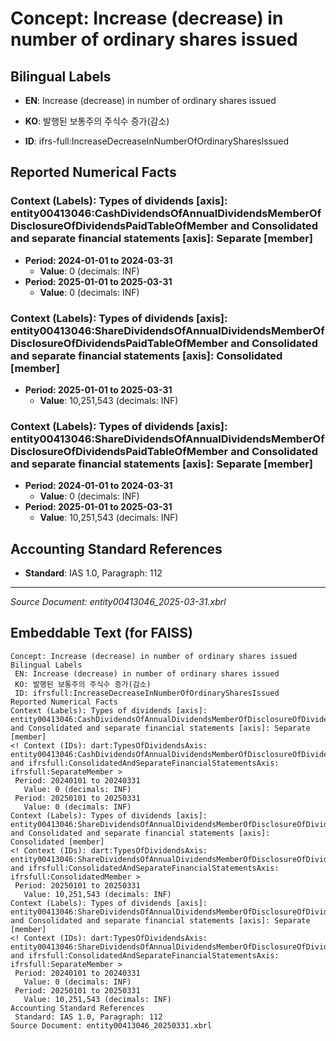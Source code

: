 # Concept: Increase (decrease) in number of ordinary shares issued

## Bilingual Labels
- **EN**: Increase (decrease) in number of ordinary shares issued
- **KO**: 발행된 보통주의 주식수 증가(감소)

- **ID**: ifrs-full:IncreaseDecreaseInNumberOfOrdinarySharesIssued

## Reported Numerical Facts

### **Context (Labels): Types of dividends [axis]: entity00413046:CashDividendsOfAnnualDividendsMemberOfDisclosureOfDividendsPaidTableOfMember and Consolidated and separate financial statements [axis]: Separate [member]**
<!-- Context (IDs): dart:TypesOfDividendsAxis: entity00413046:CashDividendsOfAnnualDividendsMemberOfDisclosureOfDividendsPaidTableOfMember and ifrs-full:ConsolidatedAndSeparateFinancialStatementsAxis: ifrs-full:SeparateMember -->
- **Period: 2024-01-01 to 2024-03-31**
  - **Value**: 0 (decimals: INF)
- **Period: 2025-01-01 to 2025-03-31**
  - **Value**: 0 (decimals: INF)

### **Context (Labels): Types of dividends [axis]: entity00413046:ShareDividendsOfAnnualDividendsMemberOfDisclosureOfDividendsPaidTableOfMember and Consolidated and separate financial statements [axis]: Consolidated [member]**
<!-- Context (IDs): dart:TypesOfDividendsAxis: entity00413046:ShareDividendsOfAnnualDividendsMemberOfDisclosureOfDividendsPaidTableOfMember and ifrs-full:ConsolidatedAndSeparateFinancialStatementsAxis: ifrs-full:ConsolidatedMember -->
- **Period: 2025-01-01 to 2025-03-31**
  - **Value**: 10,251,543 (decimals: INF)

### **Context (Labels): Types of dividends [axis]: entity00413046:ShareDividendsOfAnnualDividendsMemberOfDisclosureOfDividendsPaidTableOfMember and Consolidated and separate financial statements [axis]: Separate [member]**
<!-- Context (IDs): dart:TypesOfDividendsAxis: entity00413046:ShareDividendsOfAnnualDividendsMemberOfDisclosureOfDividendsPaidTableOfMember and ifrs-full:ConsolidatedAndSeparateFinancialStatementsAxis: ifrs-full:SeparateMember -->
- **Period: 2024-01-01 to 2024-03-31**
  - **Value**: 0 (decimals: INF)
- **Period: 2025-01-01 to 2025-03-31**
  - **Value**: 10,251,543 (decimals: INF)

## Accounting Standard References
- **Standard**: IAS 1.0, Paragraph: 112

---
*Source Document: entity00413046_2025-03-31.xbrl*
## Embeddable Text (for FAISS)
```text
Concept: Increase (decrease) in number of ordinary shares issued
Bilingual Labels
 EN: Increase (decrease) in number of ordinary shares issued
 KO: 발행된 보통주의 주식수 증가(감소)
 ID: ifrsfull:IncreaseDecreaseInNumberOfOrdinarySharesIssued
Reported Numerical Facts
Context (Labels): Types of dividends [axis]: entity00413046:CashDividendsOfAnnualDividendsMemberOfDisclosureOfDividendsPaidTableOfMember and Consolidated and separate financial statements [axis]: Separate [member]
<! Context (IDs): dart:TypesOfDividendsAxis: entity00413046:CashDividendsOfAnnualDividendsMemberOfDisclosureOfDividendsPaidTableOfMember and ifrsfull:ConsolidatedAndSeparateFinancialStatementsAxis: ifrsfull:SeparateMember >
 Period: 20240101 to 20240331
   Value: 0 (decimals: INF)
 Period: 20250101 to 20250331
   Value: 0 (decimals: INF)
Context (Labels): Types of dividends [axis]: entity00413046:ShareDividendsOfAnnualDividendsMemberOfDisclosureOfDividendsPaidTableOfMember and Consolidated and separate financial statements [axis]: Consolidated [member]
<! Context (IDs): dart:TypesOfDividendsAxis: entity00413046:ShareDividendsOfAnnualDividendsMemberOfDisclosureOfDividendsPaidTableOfMember and ifrsfull:ConsolidatedAndSeparateFinancialStatementsAxis: ifrsfull:ConsolidatedMember >
 Period: 20250101 to 20250331
   Value: 10,251,543 (decimals: INF)
Context (Labels): Types of dividends [axis]: entity00413046:ShareDividendsOfAnnualDividendsMemberOfDisclosureOfDividendsPaidTableOfMember and Consolidated and separate financial statements [axis]: Separate [member]
<! Context (IDs): dart:TypesOfDividendsAxis: entity00413046:ShareDividendsOfAnnualDividendsMemberOfDisclosureOfDividendsPaidTableOfMember and ifrsfull:ConsolidatedAndSeparateFinancialStatementsAxis: ifrsfull:SeparateMember >
 Period: 20240101 to 20240331
   Value: 0 (decimals: INF)
 Period: 20250101 to 20250331
   Value: 10,251,543 (decimals: INF)
Accounting Standard References
 Standard: IAS 1.0, Paragraph: 112
Source Document: entity00413046_20250331.xbrl
```